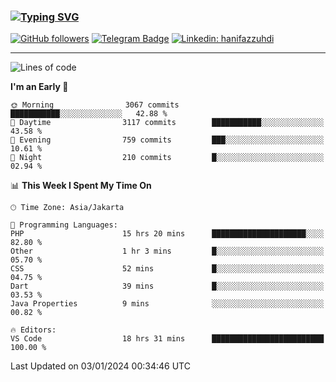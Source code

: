 ### [![Typing SVG](https://readme-typing-svg.herokuapp.com?font=lato&size=22&lines=Hi+There+👋)](https://git.io/typing-svg) 

[![GitHub followers](https://img.shields.io/github/followers/hanifazzuhdi?label=Follow&style=social)](https://github.com/hanifazzuhdi/?tab=follow) 
[![Telegram Badge](https://img.shields.io/badge/-hanif0198-blue?style=social&logo=telegram&link=https://www.t.me/hanif0198/)](https://www.t.me/hanif0198/) 
[![Linkedin: hanifazzuhdi](https://img.shields.io/badge/-hanifazzuhdi-blue?style=flat-square&logo=Linkedin&logoColor=white&link=https://www.linkedin.com/in/hanif-az-zuhdi-69688019b/)](https://www.linkedin.com/in/hanif-az-zuhdi-69688019b/) 

<hr/>

<!--START_SECTION:waka-->
![Lines of code](https://img.shields.io/badge/From%20Hello%20World%20I%27ve%20Written-41.5%20million%20lines%20of%20code-blue)

**I'm an Early 🐤** 

```text
🌞 Morning                3067 commits        ███████████░░░░░░░░░░░░░░   42.88 % 
🌆 Daytime                3117 commits        ███████████░░░░░░░░░░░░░░   43.58 % 
🌃 Evening                759 commits         ███░░░░░░░░░░░░░░░░░░░░░░   10.61 % 
🌙 Night                  210 commits         █░░░░░░░░░░░░░░░░░░░░░░░░   02.94 % 
```


📊 **This Week I Spent My Time On** 

```text
🕑︎ Time Zone: Asia/Jakarta

💬 Programming Languages: 
PHP                      15 hrs 20 mins      █████████████████████░░░░   82.80 % 
Other                    1 hr 3 mins         █░░░░░░░░░░░░░░░░░░░░░░░░   05.70 % 
CSS                      52 mins             █░░░░░░░░░░░░░░░░░░░░░░░░   04.75 % 
Dart                     39 mins             █░░░░░░░░░░░░░░░░░░░░░░░░   03.53 % 
Java Properties          9 mins              ░░░░░░░░░░░░░░░░░░░░░░░░░   00.82 % 

🔥 Editors: 
VS Code                  18 hrs 31 mins      █████████████████████████   100.00 % 
```


 Last Updated on 03/01/2024 00:34:46 UTC
<!--END_SECTION:waka-->

